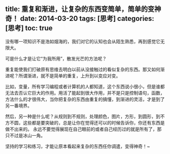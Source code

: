 title: 重复和渐进，让复杂的东西变简单，简单的变神奇！
date: 2014-03-20
tags: [思考]
categories: [思考]
toc: true
---

没有哪一项知识不是浩如烟海的，我们对它的认知也会从陌生熟悉，再到感觉它无限大。

可是什么才是让它“为我所用”，散发光芒的方法呢？

重复能使我们打破原有思维去明白以前从没接触过的看似复杂的东西。那又如何渐进呢？所谓渐进，就不是简单的重复，上升到以变应对变。

比如，变量，所有学习编程或者计算机的人都知道，这个东西说小很小，但是谁都无法去否认它巨大的作用。用活了能起到很大作用，并不是只是控制语句，函数，方法什么的才很伟大，当你把复杂的东西由重复的搞懂，到渐进的灵活，才是到了另一番境界。

然后，另一种是什么呢？从规则到不规则，处理颜色，图片，方形，到圆形，到不方不圆，这些都是要突破的，总是让你在觉得还可以的时候告诉你，你还有东西是做不出来的。
永远不要觉得展现在自己眼前的或者自己经历过的就是所有了，那只不过是冰山一角。

坚持的学习和练习，才能让原本看起来复杂的东西任你调遣，变得神奇！~